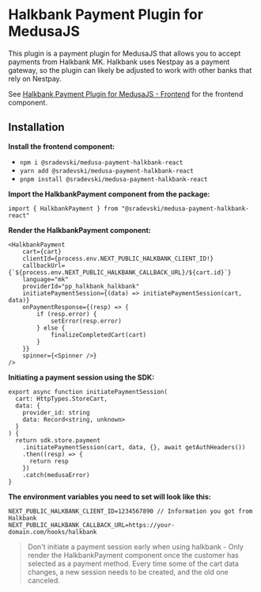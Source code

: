 # Halkbank Payment Plugin for MedusaJS

This plugin is a payment plugin for MedusaJS that allows you to accept payments from Halkbank MK. Halkbank uses Nestpay as a payment gateway, so the plugin can likely be adjusted to work with other banks that rely on Nestpay.

See [Halkbank Payment Plugin for MedusaJS - Frontend](https://www.npmjs.com/package/@sradevski/medusa-payment-halkbank-react) for the frontend component.

## Installation

**Install the frontend component:**

- `npm i @sradevski/medusa-payment-halkbank-react`
- `yarn add @sradevski/medusa-payment-halkbank-react`
- `pnpm install @sradevski/medusa-payment-halkbank-react`

**Import the HalkbankPayment component from the package:**

```
import { HalkbankPayment } from "@sradevski/medusa-payment-halkbank-react"
```

**Render the HalkbankPayment component:**

```
<HalkbankPayment
    cart={cart}
    clientId={process.env.NEXT_PUBLIC_HALKBANK_CLIENT_ID!}
    callbackUrl={`${process.env.NEXT_PUBLIC_HALKBANK_CALLBACK_URL}/${cart.id}`}
    language="mk"
    providerId="pp_halkbank_halkbank"
    initiatePaymentSession={(data) => initiatePaymentSession(cart, data)}
    onPaymentResponse={(resp) => {
        if (resp.error) {
            setError(resp.error)
        } else {
            finalizeCompletedCart(cart)
        }
    }}
    spinner={<Spinner />}
/>
```

**Initiating a payment session using the SDK:**

```
export async function initiatePaymentSession(
  cart: HttpTypes.StoreCart,
  data: {
    provider_id: string
    data: Record<string, unknown>
  }
) {
  return sdk.store.payment
    .initiatePaymentSession(cart, data, {}, await getAuthHeaders())
    .then((resp) => {
      return resp
    })
    .catch(medusaError)
}
```

**The environment variables you need to set will look like this:**

```
NEXT_PUBLIC_HALKBANK_CLIENT_ID=1234567890 // Information you got from Halkbank
NEXT_PUBLIC_HALKBANK_CALLBACK_URL=https://your-domain.com/hooks/halkbank
```

> Don't initiate a payment session early when using halkbank - Only render the HalkbankPayment component once the customer has selected as a payment method. Every time some of the cart data changes, a new session needs to be created, and the old one canceled.
